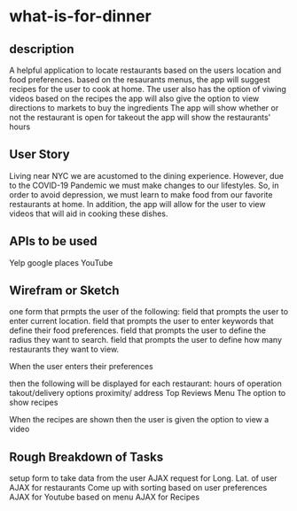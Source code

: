 # what-is-for-dinner
## description
A helpful application to locate restaurants based on the users location and food preferences.
based on the resaurants menus, the app will suggest recipes for the user to cook at home.
The user also has the option of viwing videos based on the recipes
the app will also give the option to view directions to markets to buy the ingredients
The app will show whether or not the restaurant is open for takeout
the app will show the restaurants' hours

## User Story
Living near NYC we are acustomed to the dining experience. However, due to the COVID-19 Pandemic we must make changes to our lifestyles. So, in order to avoid depression, we must learn to make food from our favorite restaurants at home. In addition, the app will allow for the user to view videos that will aid in cooking these dishes.

## APIs to be used
Yelp
google places
YouTube

## Wirefram or Sketch
one form that prmpts the user of the following:
field that prompts the user to enter current location.
field that prompts the user to enter keywords that define their food preferences.
field that prompts the user to define the radius they want to search.
field that prompts the user to define how many restaurants they want to view.

When the user enters their preferences

then the following will be displayed for each restaurant:
hours of operation
takout/delivery options
proximity/ address
Top Reviews
Menu
The option to show recipes

When the recipes are shown
then the user is given the option to view a video

## Rough Breakdown of Tasks
setup form to take data from the user
AJAX request for Long. Lat. of user
AJAX for restaurants
Come up with sorting based on user preferences
AJAX for Youtube based on menu
AJAX for Recipes